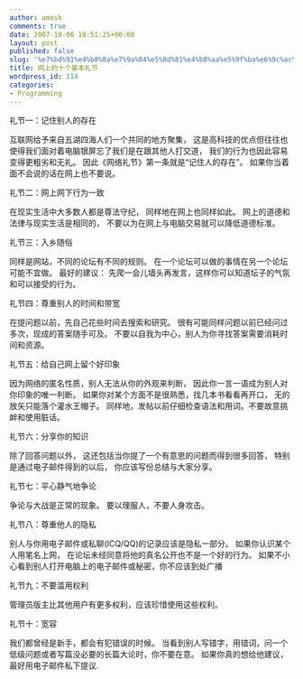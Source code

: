 ```yaml
---
author: amosk
comments: true
date: 2007-10-06 10:51:25+00:00
layout: post
published: false
slug: '%e7%bd%91%e4%b8%8a%e7%9a%84%e5%8d%81%e4%b8%aa%e5%9f%ba%e6%9c%ac%e7%a4%bc%e8%8a%82'
title: 网上的十个基本礼节
wordpress_id: 114
categories:
- Programming
---
```


礼节一：记住别人的存在



互联网给予来自五湖四海人们一个共同的地方聚集，
这是高科技的优点但往往也使得我们面对着电脑银屏忘了我们是在跟其他人打交道，
我们的行为也因此容易变得更粗劣和无礼。
因此《网络礼节》第一条就是“记住人的存在”。
如果你当着面不会说的话在网上也不要说。

礼节二：网上网下行为一致

在现实生活中大多数人都是尊法守纪，
同样地在网上也同样如此。
网上的道德和法律与现实生活是相同的，
不要以为在网上与电脑交易就可以降低道德标准。

礼节三：入乡随俗

同样是网站，不同的论坛有不同的规则。
在一个论坛可以做的事情在另一个论坛可能不宜做。
最好的建议：
先爬一会儿墙头再发言，这样你可以知道坛子的气氛和可以接受的行为。

礼节四：尊重别人的时间和带宽

在提问题以前，先自己花些时间去搜索和研究。
很有可能同样问题以前已经问过多次，现成的答案随手可及。
不要以自我为中心，别人为你寻找答案需要消耗时间和资源。

礼节五：给自己网上留个好印象

因为网络的匿名性质，别人无法从你的外观来判断，
因此你一言一语成为别人对你印象的唯一判断。
如果你对某个方面不是很熟悉，找几本书看看再开口，
无的放矢只能落个灌水王帽子。
同样地，发帖以前仔细检查语法和用词。不要故意挑衅和使用脏话。

礼节六：分享你的知识

除了回答问题以外，
这还包括当你提了一个有意思的问题而得到很多回答，
特别是通过电子邮件得到的以后，
你应该写份总结与大家分享。

礼节七：平心静气地争论

争论与大战是正常的现象。
要以理服人，不要人身攻击。

礼节八：尊重他人的隐私

别人与你用电子邮件或私聊(ICQ/QQ)的记录应该是隐私一部分。
如果你认识某个人用笔名上网，
在论坛未经同意将他的真名公开也不是一个好的行为。
如果不小心看到别人打开电脑上的电子邮件或秘密，你不应该到处广播

礼节九：不要滥用权利

管理员版主比其他用户有更多权利，应该珍惜使用这些权利。

礼节十：宽容

我们都曾经是新手，都会有犯错误的时候。
当看到别人写错字，用错词，问一个低级问题或者写篇没必要的长篇大论时，你不要在意。
如果你真的想给他建议，最好用电子邮件私下提议.
